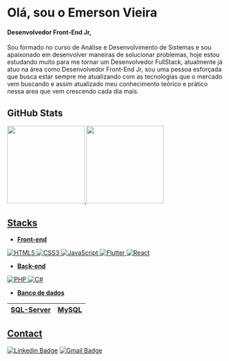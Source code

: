 # Olá, sou o Emerson Vieira

#### Desenvolvedor Front-End Jr,

Sou formado no curso de Análise e Desenvolvimento de Sistemas e sou apaixonado em desenvolver maneiras de solucionar problemas, hoje estou estudando muito para me tornar um Desenvolvedor FullStack, atualmente já atuo na área como Desenvolvedor Front-End Jr, sou uma pessoa esforçada que busca estar sempre me atualizando com as tecnologias que o mercado vem buscando e assim atualizado meu conhecimento teórico e prático nessa area que vem crescendo cada dia mais.

## GitHub Stats

 <div>
  <a href="https://github.com/emevieira123">
  <img height="180em" src="https://github-readme-stats.vercel.app/api?username=emevieira123&show_icons=true&include_all_commits=true&count_private=true&theme=merko"/>
  <img height="180em" src="https://github-readme-stats.vercel.app/api/top-langs/?username=emevieira123&layout=compact&langs_count=7&theme=merko"/>
</div>
<!--
![1](https://github-readme-stats.vercel.app/api/top-langs/?username=emevieira123&theme=blue-green) -->

## Stacks
- **Front-end**

<img alt="HTML5" src="https://img.shields.io/badge/html5%20-%23E34F26.svg?&style=for-the-badge&logo=html5&logoColor=white"/> <img alt="CSS3" src="https://img.shields.io/badge/css3%20-%231572B6.svg?&style=for-the-badge&logo=css3&logoColor=white"/> <img alt="JavaScript" src="https://img.shields.io/badge/javascript%20-%23323330.svg?&style=for-the-badge&logo=javascript&logoColor=%23F7DF1E"/> <img alt="Flutter" src="https://img.shields.io/badge/Flutter%20-%2302569B.svg?&style=for-the-badge&logo=Flutter&logoColor=white" /> <img alt="React" src="https://img.shields.io/badge/react%20-%2320232a.svg?&style=for-the-badge&logo=react&logoColor=%2361DAFB"/>

- **Back-end**

<img alt="PHP" src="https://img.shields.io/badge/php-%23777BB4.svg?&style=for-the-badge&logo=php&logoColor=white"/> <img alt="C#" src="https://img.shields.io/badge/c%23%20-%23239120.svg?&style=for-the-badge&logo=c-sharp&logoColor=white"/>

- **Banco de dados**

<!-- <img alt="MySQL" src="https://img.shields.io/badge/mysql-%2300f.svg?&style=for-the-badge&logo=mysql&logoColor=white"/> -->

SQL-Server   | MySQL
------------ | ------

## Contact

[![Linkedin Badge](https://img.shields.io/badge/-Emerson%20Vieira-1E90FF?style=flat-square&logo=Linkedin&logoColor=white&link=https://www.linkedin.com/in/emerson-vieira-9416267b/)](https://www.linkedin.com/in/emerson-vieira-9416267b/) [![Gmail Badge](https://img.shields.io/badge/-emevieira@gmail.com-D14836?style=flat-square&logo=Gmail&logoColor=white&link=mailto:emevieira@gmail.com)](mailto:emevieira@gmail.com) 
